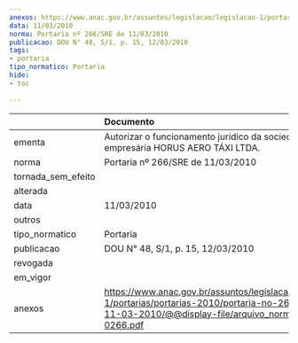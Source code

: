 ```yaml
---
anexos: https://www.anac.gov.br/assuntos/legislacao/legislacao-1/portarias/portarias-2010/portaria-no-266-sre-de-11-03-2010/@@display-file/arquivo_norma/PA2010-0266.pdf
data: 11/03/2010
norma: Portaria nº 266/SRE de 11/03/2010
publicacao: DOU N° 48, S/1, p. 15, 12/03/2010
tags:
- portaria
tipo_normatico: Portaria
hide: 
- toc 
 
---
```


|                    | Documento                                                                                                                                                        |
|:-------------------|:-----------------------------------------------------------------------------------------------------------------------------------------------------------------|
| ementa             | Autorizar o funcionamento jurídico da sociedade empresária HORUS AERO TÁXI LTDA.                                                                                 |
| norma              | Portaria nº 266/SRE de 11/03/2010                                                                                                                                |
| tornada_sem_efeito |                                                                                                                                                                  |
| alterada           |                                                                                                                                                                  |
| data               | 11/03/2010                                                                                                                                                       |
| outros             |                                                                                                                                                                  |
| tipo_normatico     | Portaria                                                                                                                                                         |
| publicacao         | DOU N° 48, S/1, p. 15, 12/03/2010                                                                                                                                |
| revogada           |                                                                                                                                                                  |
| em_vigor           |                                                                                                                                                                  |
| anexos             | https://www.anac.gov.br/assuntos/legislacao/legislacao-1/portarias/portarias-2010/portaria-no-266-sre-de-11-03-2010/@@display-file/arquivo_norma/PA2010-0266.pdf |